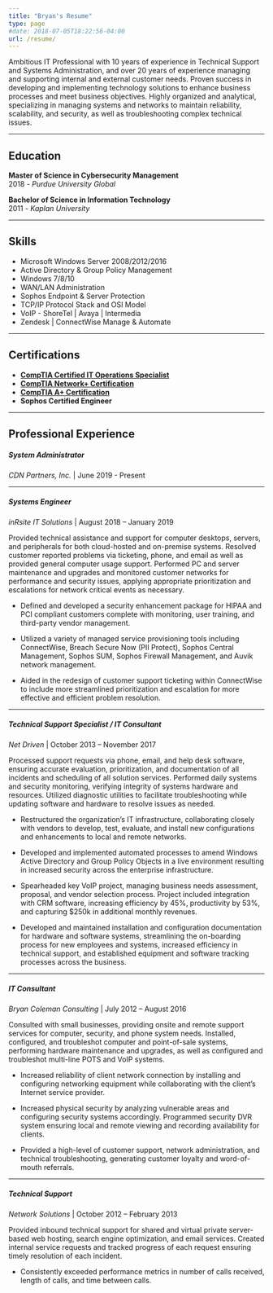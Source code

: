 ```yaml
---
title: "Bryan's Resume"
type: page
#date: 2018-07-05T18:22:56-04:00
url: /resume/
---
```

Ambitious IT Professional with 10 years of experience in Technical Support and Systems Administration, and over 20 years of experience managing and supporting internal and external customer needs. Proven success in developing and implementing technology solutions to enhance business processes and meet business objectives. Highly organized and analytical, specializing in managing systems and networks to maintain reliability, scalability, and security, as well as troubleshooting complex technical issues.

* * *

## Education

**Master of Science in Cybersecurity Management**  
2018 - *Purdue University Global*

**Bachelor of Science in Information Technology**  
2011 - *Kaplan University*

* * *

## Skills

  * Microsoft Windows Server 2008/2012/2016
  * Active Directory & Group Policy Management
  * Windows 7/8/10
  * WAN/LAN Administration
  * Sophos Endpoint & Server Protection
  * TCP/IP Protocol Stack and OSI Model
  * VoIP - ShoreTel | Avaya | Intermedia
  * Zendesk | ConnectWise Manage & Automate

* * *

## Certifications

  * **[CompTIA Certified IT Operations Specialist](https://www.youracclaim.com/badges/f324aa8f-adeb-40f1-ace2-c4a0fcfcc0a5)**
  * **[CompTIA Network+ Certification](https://www.youracclaim.com/badges/4afde9f8-137d-4c1a-ac28-401b6bdad897)**
  * **[CompTIA A+ Certification](https://www.youracclaim.com/badges/2106c444-6817-4408-8547-d02205497d3c)**
  * **Sophos Certified Engineer**

* * *

## Professional Experience

##### System Administrator
*CDN Partners, Inc.* | June 2019 - Present

***

##### Systems Engineer
*inRsite IT Solutions* | August 2018 – January 2019

Provided technical assistance and support for computer desktops, servers, and peripherals for both cloud-hosted and on-premise systems. Resolved customer reported problems via ticketing, phone, and email as well as provided general computer usage support. Performed PC and server maintenance and upgrades and monitored customer networks for performance and security issues, applying appropriate prioritization and escalations for network critical events as necessary.  
  
* Defined and developed a security enhancement package for HIPAA and PCI compliant customers complete with monitoring, user training, and third-party vendor management.  
  
* Utilized a variety of managed service provisioning tools including ConnectWise, Breach Secure Now (PII Protect), Sophos Central Management, Sophos SUM, Sophos Firewall Management, and Auvik network management.  
  
* Aided in the redesign of customer support ticketing within ConnectWise to include more streamlined prioritization and escalation for more effective and efficient problem resolution.

***

##### Technical Support Specialist / IT Consultant
*Net Driven* | October 2013 – November 2017

Processed support requests via phone, email, and help desk software, ensuring accurate evaluation, prioritization, and documentation of all incidents and scheduling of all solution services. Performed daily systems and security monitoring, verifying integrity of systems hardware and resources. Utilized diagnostic utilities to facilitate troubleshooting while updating software and hardware to resolve issues as needed.  
  
* Restructured the organization’s IT infrastructure, collaborating closely with vendors to develop, test, evaluate, and install new configurations and enhancements to local and remote networks.  
  
* Developed and implemented automated processes to amend Windows Active Directory and Group Policy Objects in a live environment resulting in increased security across the enterprise infrastructure.  
  
* Spearheaded key VoIP project, managing business needs assessment, proposal, and vendor selection process. Project included integration with CRM software, increasing efficiency by 45%, productivity by 53%, and capturing $250k in additional monthly revenues.  
  
* Developed and maintained installation and configuration documentation for hardware and software systems, streamlining the on-boarding process for new employees and systems, increased efficiency in technical support, and established equipment and software tracking processes across the business.

* * *

##### IT Consultant
*Bryan Coleman Consulting* | July 2012 – August 2016

Consulted with small businesses, providing onsite and remote support services for computer, security, and phone system needs. Installed, configured, and troubleshot computer and point-of-sale systems, performing hardware maintenance and upgrades, as well as configured and troubleshot multi-line POTS and VoIP systems.  
  
* Increased reliability of client network connection by installing and configuring networking equipment while collaborating with the client’s Internet service provider.  
  
* Increased physical security by analyzing vulnerable areas and configuring security systems accordingly. Programmed security DVR system ensuring local and remote viewing and recording availability for clients.  
  
* Provided a high-level of customer support, network administration, and technical troubleshooting, generating customer loyalty and word-of-mouth referrals.

* * *

##### Technical Support
*Network Solutions* | October 2012 – February 2013

Provided inbound technical support for shared and virtual private server-based web hosting, search engine optimization, and email services. Created internal service requests and tracked progress of each request ensuring timely resolution of each incident.  
  
* Consistently exceeded performance metrics in number of calls received, length of calls, and time between calls.